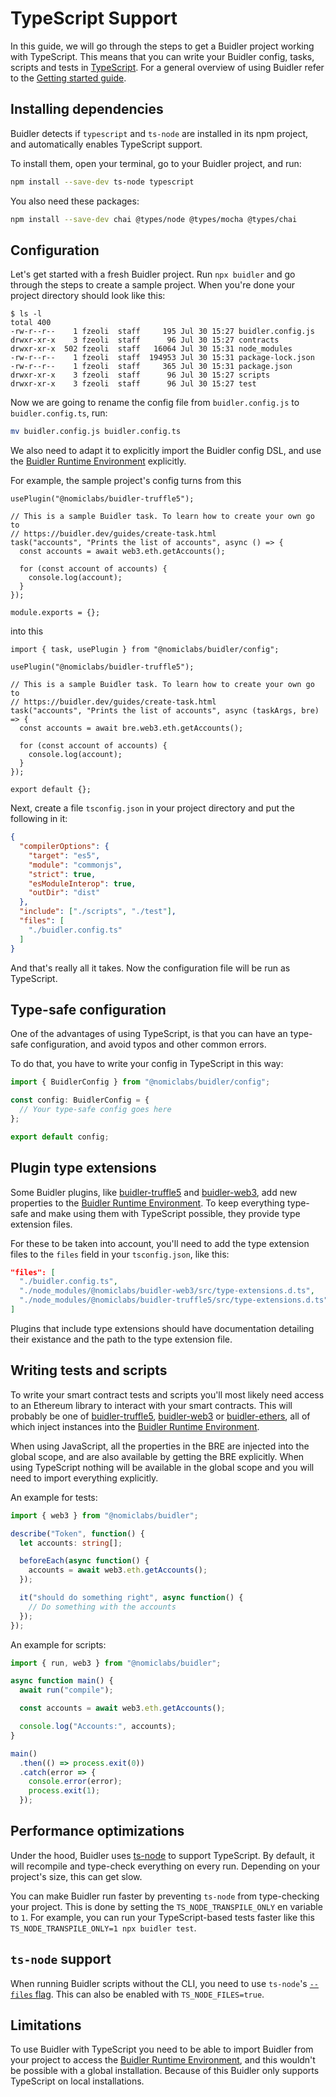 # TypeScript Support

In this guide, we will go through the steps to get a Buidler project working with TypeScript. This means that you can write your Buidler config, tasks, scripts and tests in [TypeScript](https://www.typescriptlang.org/). For a general overview of using Buidler refer to the [Getting started guide](../getting-started).

## Installing dependencies

Buidler detects if `typescript` and `ts-node` are installed in its npm project,
and automatically enables TypeScript support.

To install them, open your terminal, go to your Buidler project, and run:

```sh
npm install --save-dev ts-node typescript
```

You also need these packages:

```sh
npm install --save-dev chai @types/node @types/mocha @types/chai
```

## Configuration

Let's get started with a fresh Buidler project. Run `npx buidler` and go through the steps to create a sample project. When you're done your project directory should look like this:

```
$ ls -l
total 400
-rw-r--r--    1 fzeoli  staff     195 Jul 30 15:27 buidler.config.js
drwxr-xr-x    3 fzeoli  staff      96 Jul 30 15:27 contracts
drwxr-xr-x  502 fzeoli  staff   16064 Jul 30 15:31 node_modules
-rw-r--r--    1 fzeoli  staff  194953 Jul 30 15:31 package-lock.json
-rw-r--r--    1 fzeoli  staff     365 Jul 30 15:31 package.json
drwxr-xr-x    3 fzeoli  staff      96 Jul 30 15:27 scripts
drwxr-xr-x    3 fzeoli  staff      96 Jul 30 15:27 test
```

Now we are going to rename the config file from `buidler.config.js` to `buidler.config.ts`, run:

```sh
mv buidler.config.js buidler.config.ts
```

We also need to adapt it to explicitly import the Buidler config DSL, and use the [Buidler Runtime Environment] explicitly.

For example, the sample project's config turns from this
```js{1,6,13}
usePlugin("@nomiclabs/buidler-truffle5");

// This is a sample Buidler task. To learn how to create your own go to
// https://buidler.dev/guides/create-task.html
task("accounts", "Prints the list of accounts", async () => {
  const accounts = await web3.eth.getAccounts();

  for (const account of accounts) {
    console.log(account);
  }
});

module.exports = {};
``` 

into this

```typescript{1,7,8,15}
import { task, usePlugin } from "@nomiclabs/buidler/config";

usePlugin("@nomiclabs/buidler-truffle5");

// This is a sample Buidler task. To learn how to create your own go to
// https://buidler.dev/guides/create-task.html
task("accounts", "Prints the list of accounts", async (taskArgs, bre) => {
  const accounts = await bre.web3.eth.getAccounts();

  for (const account of accounts) {
    console.log(account);
  }
});

export default {};
```


Next, create a file `tsconfig.json` in your project directory and put the following in it:

```json
{
  "compilerOptions": {
    "target": "es5",
    "module": "commonjs",
    "strict": true,
    "esModuleInterop": true,
    "outDir": "dist"
  },
  "include": ["./scripts", "./test"],
  "files": [
    "./buidler.config.ts"
  ]
}
```

And that's really all it takes. Now the configuration file will be run as TypeScript.

## Type-safe configuration

One of the advantages of using TypeScript, is that you can have an type-safe configuration, and avoid typos and other common errors.

To do that, you have to write your config in TypeScript in this way:

```ts
import { BuidlerConfig } from "@nomiclabs/buidler/config";

const config: BuidlerConfig = {
  // Your type-safe config goes here
};

export default config;
```

## Plugin type extensions

Some Buidler plugins, like [buidler-truffle5](https://github.com/nomiclabs/buidler/tree/master/packages/buidler-truffle5) and [buidler-web3](https://github.com/nomiclabs/buidler/tree/master/packages/buidler-web3), add new properties to the [Buidler Runtime Environment]. To keep everything type-safe and make using them with TypeScript possible, they provide type extension files.

For these to be taken into account, you'll need to add the type extension files to the `files` field in your `tsconfig.json`, like this:

```json
"files": [
  "./buidler.config.ts",
  "./node_modules/@nomiclabs/buidler-web3/src/type-extensions.d.ts",
  "./node_modules/@nomiclabs/buidler-truffle5/src/type-extensions.d.ts"
]
```

Plugins that include type extensions should have documentation detailing their existance and the path to the type extension file.

## Writing tests and scripts

To write your smart contract tests and scripts you'll most likely need access to an Ethereum library to interact with your smart contracts. This will probably be one of [buidler-truffle5](https://github.com/nomiclabs/buidler/tree/master/packages/buidler-truffle5), [buidler-web3](https://github.com/nomiclabs/buidler/tree/master/packages/buidler-web3) or [buidler-ethers](https://github.com/nomiclabs/buidler/tree/master/packages/buidler-web3), all of which inject instances into the [Buidler Runtime Environment].

When using JavaScript, all the properties in the BRE are injected into the global scope, and are also available by getting the BRE explicitly. When using TypeScript nothing will be available in the global scope and you will need to import everything explicitly.

An example for tests:

```typescript
import { web3 } from "@nomiclabs/buidler";

describe("Token", function() {
  let accounts: string[];

  beforeEach(async function() {
    accounts = await web3.eth.getAccounts();
  });

  it("should do something right", async function() {
    // Do something with the accounts
  });
});

```

An example for scripts:

```typescript
import { run, web3 } from "@nomiclabs/buidler";

async function main() {
  await run("compile");

  const accounts = await web3.eth.getAccounts();

  console.log("Accounts:", accounts);
}

main()
  .then(() => process.exit(0))
  .catch(error => {
    console.error(error);
    process.exit(1);
  });
```

## Performance optimizations

Under the hood, Buidler uses [ts-node](https://www.npmjs.com/package/ts-node) to support TypeScript. By default, it
will recompile and type-check everything on every run. Depending on your project's size, this can get slow.

You can make Buidler run faster by preventing `ts-node` from type-checking your project. This is done by setting the
`TS_NODE_TRANSPILE_ONLY` en variable to `1`. For example, you can run your TypeScript-based tests faster like this
`TS_NODE_TRANSPILE_ONLY=1 npx buidler test`.

## `ts-node` support

When running Buidler scripts without the CLI, you need to use `ts-node`'s [`--files` flag](https://www.npmjs.com/package/ts-node#help-my-types-are-missing).
This can also be enabled with `TS_NODE_FILES=true`. 

## Limitations

To use Buidler with TypeScript you need to be able to import Buidler from your project to access the [Buidler Runtime Environment], and this wouldn't be possible with a global installation. Because of this Buidler only supports TypeScript on local installations.

[Buidler runtime environment]: ../advanced/buidler-runtime-environment.md
